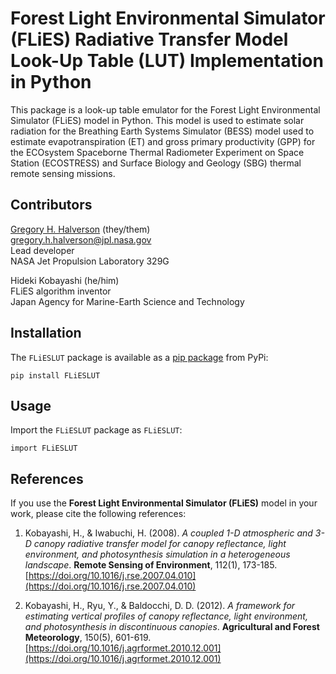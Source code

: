 # Forest Light Environmental Simulator (FLiES) Radiative Transfer Model Look-Up Table (LUT) Implementation in Python

This package is a look-up table emulator for the Forest Light Environmental Simulator (FLiES) model in Python. This model is used to estimate solar radiation for the Breathing Earth Systems Simulator (BESS) model used to estimate evapotranspiration (ET) and gross primary productivity (GPP) for the ECOsystem Spaceborne Thermal Radiometer Experiment on Space Station (ECOSTRESS) and Surface Biology and Geology (SBG) thermal remote sensing missions.

## Contributors

[Gregory H. Halverson](https://github.com/gregory-halverson-jpl) (they/them)<br>
[gregory.h.halverson@jpl.nasa.gov](mailto:gregory.h.halverson@jpl.nasa.gov)<br>
Lead developer<br>
NASA Jet Propulsion Laboratory 329G

Hideki Kobayashi (he/him)<br>
FLiES algorithm inventor<br>
Japan Agency for Marine-Earth Science and Technology

## Installation

The `FLiESLUT` package is available as a [pip package](https://pypi.org/project/FLiESLUT/) from PyPi:

```
pip install FLiESLUT
```

## Usage

Import the `FLiESLUT` package as `FLiESLUT`:

```
import FLiESLUT
```

## References

If you use the **Forest Light Environmental Simulator (FLiES)** model in your work, please cite the following references:

1. Kobayashi, H., & Iwabuchi, H. (2008). *A coupled 1-D atmospheric and 3-D canopy radiative transfer model for canopy reflectance, light environment, and photosynthesis simulation in a heterogeneous landscape*. **Remote Sensing of Environment**, 112(1), 173-185.  
   [https://doi.org/10.1016/j.rse.2007.04.010](https://doi.org/10.1016/j.rse.2007.04.010)

2. Kobayashi, H., Ryu, Y., & Baldocchi, D. D. (2012). *A framework for estimating vertical profiles of canopy reflectance, light environment, and photosynthesis in discontinuous canopies*. **Agricultural and Forest Meteorology**, 150(5), 601-619.  
   [https://doi.org/10.1016/j.agrformet.2010.12.001](https://doi.org/10.1016/j.agrformet.2010.12.001)
